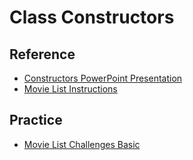 # Class Constructors

## Reference
- <a href="Constructors.pptx" target="_blank">Constructors PowerPoint Presentation</a>
- [Movie List Instructions](MovieListInstructions.md)

## Practice
- [Movie List Challenges Basic](MovieListChallengesBasic.md)